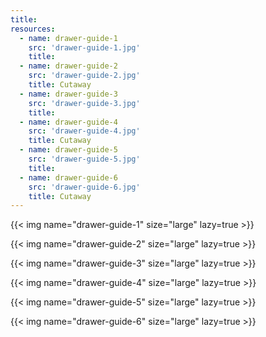 ```yaml
---
title:
resources:
  - name: drawer-guide-1
    src: 'drawer-guide-1.jpg'
    title:
  - name: drawer-guide-2
    src: 'drawer-guide-2.jpg'
    title: Cutaway
  - name: drawer-guide-3
    src: 'drawer-guide-3.jpg'
    title:
  - name: drawer-guide-4
    src: 'drawer-guide-4.jpg'
    title: Cutaway
  - name: drawer-guide-5
    src: 'drawer-guide-5.jpg'
    title:
  - name: drawer-guide-6
    src: 'drawer-guide-6.jpg'
    title: Cutaway
---
```


{{< img name="drawer-guide-1" size="large" lazy=true >}}

{{< img name="drawer-guide-2" size="large" lazy=true >}}

{{< img name="drawer-guide-3" size="large" lazy=true >}}

{{< img name="drawer-guide-4" size="large" lazy=true >}}

{{< img name="drawer-guide-5" size="large" lazy=true >}}

{{< img name="drawer-guide-6" size="large" lazy=true >}}
